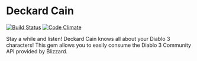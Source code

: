 Deckard Cain
============

[![Build Status](https://travis-ci.org/1morepx/deckard_cain.png?branch=master)](https://travis-ci.org/1morepx/deckard_cain)
[![Code Climate](https://codeclimate.com/github/1morepx/deckard_cain.png)](https://codeclimate.com/github/1morepx/deckard_cain)

Stay a while and listen! Deckard Cain knows all about your Diablo 3 characters! This gem allows you to easily consume the Diablo 3 Community API provided by Blizzard.
